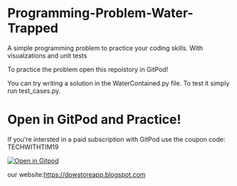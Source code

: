 # Programming-Problem-Water-Trapped
A simple programming problem to practice your coding skills. With visualzations and unit tests

To practice the problem open this repoistory in GitPod!

You can try writing a solution in the WaterContained.py file. To test it simply run test_cases.py.

# Open in GitPod and Practice!
If you're intersted in a paid subscription with GitPod use the coupon code: TECHWITHTIM19

[![Open in Gitpod](https://gitpod.io/button/open-in-gitpod.svg)](https://gitpod.io/#https://github.com/techwithtim/Programming-Problem-Water-Trapped/)

our website:https://dowstoreapp.blogspot.com
